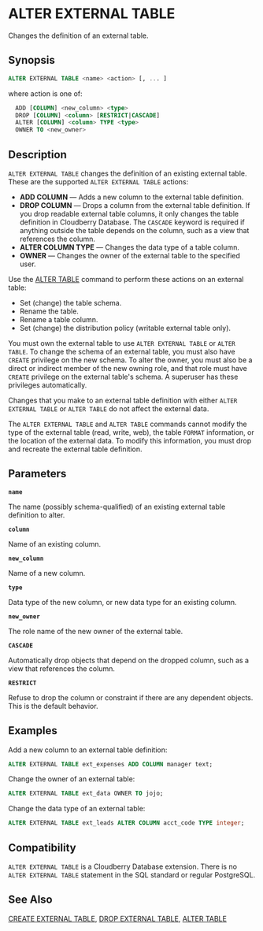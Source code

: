 # ALTER EXTERNAL TABLE

Changes the definition of an external table.

## Synopsis

```sql
ALTER EXTERNAL TABLE <name> <action> [, ... ]
```

where action is one of:

```sql
  ADD [COLUMN] <new_column> <type>
  DROP [COLUMN] <column> [RESTRICT|CASCADE]
  ALTER [COLUMN] <column> TYPE <type>
  OWNER TO <new_owner>
```

## Description

`ALTER EXTERNAL TABLE` changes the definition of an existing external table. These are the supported `ALTER EXTERNAL TABLE` actions:

-   **ADD COLUMN** — Adds a new column to the external table definition.
-   **DROP COLUMN** — Drops a column from the external table definition. If you drop readable external table columns, it only changes the table definition in Cloudberry Database. The `CASCADE` keyword is required if anything outside the table depends on the column, such as a view that references the column.
-   **ALTER COLUMN TYPE** — Changes the data type of a table column.
-   **OWNER** — Changes the owner of the external table to the specified user.

Use the [ALTER TABLE](/docs/sql-statements/sql-stmt-alter-table.md) command to perform these actions on an external table:

-   Set (change) the table schema.
-   Rename the table.
-   Rename a table column.
-   Set (change) the distribution policy (writable external table only).

You must own the external table to use `ALTER EXTERNAL TABLE` or `ALTER TABLE`. To change the schema of an external table, you must also have `CREATE` privilege on the new schema. To alter the owner, you must also be a direct or indirect member of the new owning role, and that role must have `CREATE` privilege on the external table's schema. A superuser has these privileges automatically.

Changes that you make to an external table definition with either `ALTER EXTERNAL TABLE` or `ALTER TABLE` do not affect the external data.

The `ALTER EXTERNAL TABLE` and `ALTER TABLE` commands cannot modify the type of the external table (read, write, web), the table `FORMAT` information, or the location of the external data. To modify this information, you must drop and recreate the external table definition.

## Parameters

**`name`**

The name (possibly schema-qualified) of an existing external table definition to alter.

**`column`**

Name of an existing column.

**`new_column`**

Name of a new column.

**`type`**

Data type of the new column, or new data type for an existing column.

**`new_owner`**

The role name of the new owner of the external table.

**`CASCADE`**

Automatically drop objects that depend on the dropped column, such as a view that references the column.

**`RESTRICT`**

Refuse to drop the column or constraint if there are any dependent objects. This is the default behavior.

## Examples

Add a new column to an external table definition:

```sql
ALTER EXTERNAL TABLE ext_expenses ADD COLUMN manager text;
```

Change the owner of an external table:

```sql
ALTER EXTERNAL TABLE ext_data OWNER TO jojo;
```

Change the data type of an external table:

```sql
ALTER EXTERNAL TABLE ext_leads ALTER COLUMN acct_code TYPE integer;
```

## Compatibility

`ALTER EXTERNAL TABLE` is a Cloudberry Database extension. There is no `ALTER EXTERNAL TABLE` statement in the SQL standard or regular PostgreSQL.

## See Also

[CREATE EXTERNAL TABLE](/docs/sql-statements/sql-stmt-create-external-table.md), [DROP EXTERNAL TABLE](/docs/sql-statements/sql-stmt-drop-external-table.md), [ALTER TABLE](/docs/sql-statements/sql-stmt-alter-table.md)



